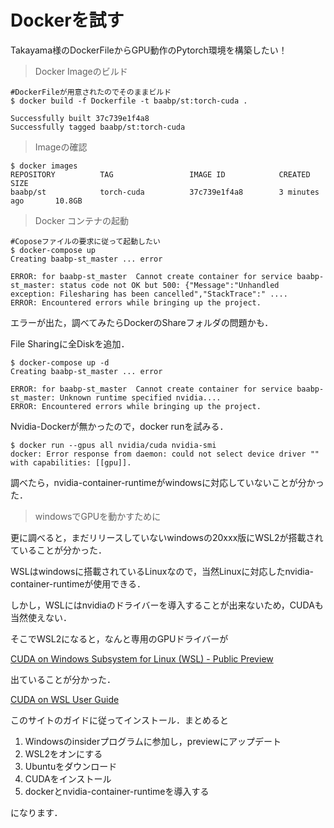 # Dockerを試す

Takayama様のDockerFileからGPU動作のPytorch環境を構築したい！



> Docker Imageのビルド

```shell
#DockerFileが用意されたのでそのままビルド
$ docker build -f Dockerfile -t baabp/st:torch-cuda .

Successfully built 37c739e1f4a8
Successfully tagged baabp/st:torch-cuda
```



> Imageの確認

```shell
$ docker images
REPOSITORY          TAG                 IMAGE ID            CREATED             SIZE
baabp/st            torch-cuda          37c739e1f4a8        3 minutes ago       10.8GB
```



> Docker コンテナの起動

```shell
#Coposeファイルの要求に従って起動したい
$ docker-compose up
Creating baabp-st_master ... error

ERROR: for baabp-st_master  Cannot create container for service baabp-st_master: status code not OK but 500: {"Message":"Unhandled exception: Filesharing has been cancelled","StackTrace":" ....
ERROR: Encountered errors while bringing up the project.
```

エラーが出た，調べてみたらDockerのShareフォルダの問題かも．

File Sharingに全Diskを追加．

```shell
$ docker-compose up -d
Creating baabp-st_master ... error

ERROR: for baabp-st_master  Cannot create container for service baabp-st_master: Unknown runtime specified nvidia....
ERROR: Encountered errors while bringing up the project.
```

Nvidia-Dockerが無かったので，docker runを試みる．

```shell
$ docker run --gpus all nvidia/cuda nvidia-smi
docker: Error response from daemon: could not select device driver "" with capabilities: [[gpu]].
```

調べたら，nvidia-container-runtimeがwindowsに対応していないことが分かった．



> windowsでGPUを動かすために

更に調べると，まだリリースしていないwindowsの20xxx版にWSL2が搭載されていることが分かった．

WSLはwindowsに搭載されているLinuxなので，当然Linuxに対応したnvidia-container-runtimeが使用できる．

しかし，WSLにはnvidiaのドライバーを導入することが出来ないため，CUDAも当然使えない．

そこでWSL2になると，なんと専用のGPUドライバーが

[CUDA on Windows Subsystem for Linux (WSL) - Public Preview](https://developer.nvidia.com/cuda/wsl)

出ていることが分かった．

[CUDA on WSL User Guide](https://docs.nvidia.com/cuda/wsl-user-guide/index.html#abstract)

このサイトのガイドに従ってインストール．まとめると

1. Windowsのinsiderプログラムに参加し，previewにアップデート
2. WSL2をオンにする
3. Ubuntuをダウンロード
4. CUDAをインストール
5. dockerとnvidia-container-runtimeを導入する

になります．

